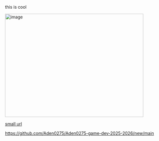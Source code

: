 

this is cool


<img width="456" height="341" alt="image" src="https://image2url.com/images/1757090390276-6bcd0fca-7181-4ecd-8096-74287d8abf40.webp" />



[small url](https://github.com/Aden0275/Aden0275-game-dev-2025-2026/new/main)


https://github.com/Aden0275/Aden0275-game-dev-2025-2026/new/main
